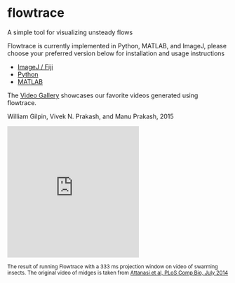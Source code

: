 # flowtrace

A simple tool for visualizing unsteady flows

Flowtrace is currently implemented in Python, MATLAB, and ImageJ, please choose your preferred version below for installation and usage instructions

+ [ImageJ / Fiji](flowtrace_imagej.html)
+ [Python](flowtrace_python.html)
+ [MATLAB](flowtrace_matlab.html)

The [Video Gallery](gallery.html) showcases our favorite videos generated using flowtrace.

William Gilpin, Vivek N. Prakash, and Manu Prakash, 2015

<iframe src="https://player.vimeo.com/video/144072652?title=0&byline=0" width="300" height="300" frameborder="0" webkitallowfullscreen mozallowfullscreen allowfullscreen></iframe>

<sub>The result of running Flowtrace with a 333 ms projection window on video of swarming insects. The original video of midges is taken from [Attanasi et al, PLoS Comp Bio, July 2014](http://journals.plos.org/ploscompbiol/article?id=10.1371/journal.pcbi.1003697)</sub>




<script>
  (function(i,s,o,g,r,a,m){i['GoogleAnalyticsObject']=r;i[r]=i[r]||function(){
  (i[r].q=i[r].q||[]).push(arguments)},i[r].l=1*new Date();a=s.createElement(o),
  m=s.getElementsByTagName(o)[0];a.async=1;a.src=g;m.parentNode.insertBefore(a,m)
  })(window,document,'script','//www.google-analytics.com/analytics.js','ga');

  ga('create', 'UA-52823035-4', 'auto');
  ga('send', 'pageview');

</script>
